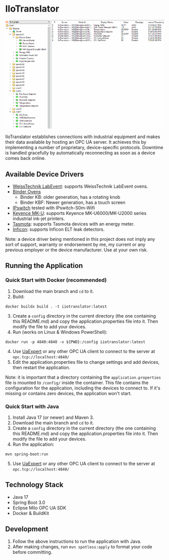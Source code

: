 # IIoTranslator
![(Screenshot)](docs/img/uaexpert.gif)

IIoTranslator establishes connections with industrial equipment and makes their data available by hosting an OPC UA server. It achieves this by implementing a number of proprietary, device-specific protocols. Downtime is handled gracefully by automatically reconnecting as soon as a device comes back online.

## Available Device Drivers
- [WeissTechnik LabEvent](docs/drivers/WeissLabEvent.md): supports WeissTechnik LabEvent ovens.
- [Binder Ovens](docs/drivers/Binder.md)
  - Binder KB: older generation, has a rotating knob
  - Binder KBF: Newer generation, has a touch screen
- [IPswitch](docs/drivers/IPswitch.md) tested with IPswitch-S0m-Wifi
- [Keyence MK-U](docs/drivers/KeyenceMKU.md): supports Keyence MK-U6000/MK-U2000 series industrial ink-jet printers.
- [Tasmota](docs/drivers/Tasmota.md): supports Tasmota devices with an energy meter.
- [Inficon](docs/drivers/InficonELT.md): supports Inficon ELT leak detectors.

Note: a device driver being mentioned in this project does not imply any sort of support, warranty or endorsement by me, my current or any previous employer or the device manufacturer. Use at your own risk.

## Running the Application
### Quick Start with Docker (recommended)
1. Download the main branch and `cd` to it.
2. Build:
```
docker buildx build . -t iiotranslator:latest
```
3. Create a `config` directory in the current directory (the one containing this README.md) and copy the application.properties file into it. Then modify the file to add your devices.
4. Run (works on Linux & Windows PowerShell):
```
docker run -p 4840:4840 -v ${PWD}:/config iiotranslator:latest
```
4. Use [UaExpert](https://www.unified-automation.com/products/development-tools/uaexpert.html) or any other OPC UA client to connect to the server at `opc.tcp://localhost:4840/`
5. Edit the application.properties file to change settings and add devices, then restart the application.

Note: it is important that a directory containing the `application.properties` file is mounted to `/config/` inside the container. This file contains the configuration for the application, including the devices to connect to. If it's missing or contains zero devices, the application won't start.

### Quick Start with Java
1. Install Java 17 (or newer) and Maven 3.
2. Download the main branch and `cd` to it.
3. Create a `config` directory in the current directory (the one containing this README.md) and copy the application.properties file into it. Then modify the file to add your devices.
4. Run the application:
```
mvn spring-boot:run
```
5. Use [UaExpert](https://www.unified-automation.com/products/development-tools/uaexpert.html) or any other OPC UA client to connect to the server at `opc.tcp://localhost:4840/`

## Technology Stack
- Java 17
- Spring Boot 3.0
- Eclipse Milo OPC UA SDK
- Docker & BuildKit

## Development
1. Follow the above instructions to run the application with Java.
2. After making changes, run ``mvn spotless:apply`` to format your code before committing.